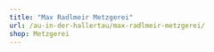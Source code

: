 ```yaml
---
title: "Max Radlmeir Metzgerei"
url: /au-in-der-hallertau/max-radlmeir-metzgerei/
shop: Metzgerei
---
```

